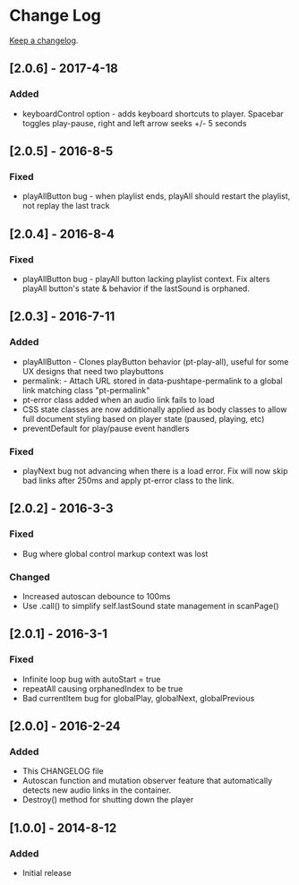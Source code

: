 # Change Log
[Keep a changelog](http://keepachangelog.com/).

## [2.0.6] - 2017-4-18
### Added
- keyboardControl option - adds keyboard shortcuts to player. Spacebar toggles play-pause, right and left arrow seeks +/- 5 seconds

## [2.0.5] - 2016-8-5
### Fixed
- playAllButton bug - when playlist ends, playAll should restart the playlist, not replay the last track

## [2.0.4] - 2016-8-4
### Fixed
- playAllButton bug - playAll button lacking playlist context. Fix alters playAll button's state & behavior if the lastSound is orphaned.

## [2.0.3] - 2016-7-11
### Added
- playAllButton - Clones playButton behavior (pt-play-all), useful for some UX designs that need two playbuttons 
- permalink: - Attach URL stored in data-pushtape-permalink to a global link matching class "pt-permalink"
- pt-error class added when an audio link fails to load
- CSS state classes are now additionally applied as body classes to allow full document styling based on player state (paused, playing, etc)
- preventDefault for play/pause event handlers
### Fixed
- playNext bug not advancing when there is a load error. Fix will now skip bad links after 250ms and apply pt-error class to the link.

## [2.0.2] - 2016-3-3
### Fixed
- Bug where global control markup context was lost
### Changed
- Increased autoscan debounce to 100ms
- Use .call() to simplify self.lastSound state management in scanPage()

## [2.0.1] - 2016-3-1
### Fixed
- Infinite loop bug with autoStart = true
- repeatAll causing orphanedIndex to be true
- Bad currentItem bug for globalPlay, globalNext, globalPrevious

## [2.0.0] - 2016-2-24
### Added
- This CHANGELOG file
- Autoscan function and mutation observer feature that automatically detects new audio links in the container.
- Destroy() method for shutting down the player

## [1.0.0] - 2014-8-12
### Added
- Initial release
